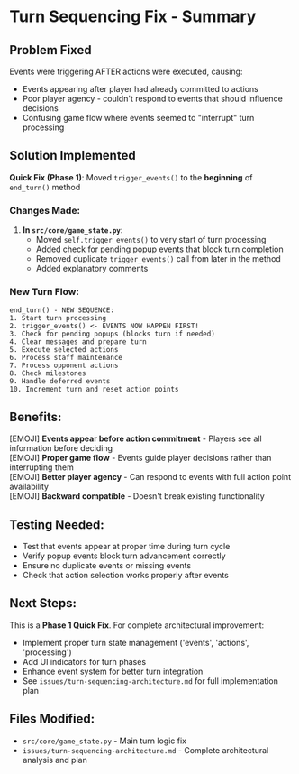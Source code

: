 # Turn Sequencing Fix - Summary

## Problem Fixed
Events were triggering AFTER actions were executed, causing:
- Events appearing after player had already committed to actions
- Poor player agency - couldn't respond to events that should influence decisions  
- Confusing game flow where events seemed to "interrupt" turn processing

## Solution Implemented  
**Quick Fix (Phase 1)**: Moved `trigger_events()` to the **beginning** of `end_turn()` method

### Changes Made:
1. **In `src/core/game_state.py`**:
   - Moved `self.trigger_events()` to very start of turn processing
   - Added check for pending popup events that block turn completion
   - Removed duplicate `trigger_events()` call from later in the method
   - Added explanatory comments

### New Turn Flow:
```
end_turn() - NEW SEQUENCE:
1. Start turn processing
2. trigger_events() <- EVENTS NOW HAPPEN FIRST!
3. Check for pending popups (blocks turn if needed)
4. Clear messages and prepare turn
5. Execute selected actions  
6. Process staff maintenance
7. Process opponent actions
8. Check milestones
9. Handle deferred events
10. Increment turn and reset action points
```

## Benefits:
[EMOJI] **Events appear before action commitment** - Players see all information before deciding  
[EMOJI] **Proper game flow** - Events guide player decisions rather than interrupting them  
[EMOJI] **Better player agency** - Can respond to events with full action point availability  
[EMOJI] **Backward compatible** - Doesn't break existing functionality  

## Testing Needed:
- Test that events appear at proper time during turn cycle
- Verify popup events block turn advancement correctly  
- Ensure no duplicate events or missing events
- Check that action selection works properly after events

## Next Steps:
This is a **Phase 1 Quick Fix**. For complete architectural improvement:
- Implement proper turn state management ('events', 'actions', 'processing')
- Add UI indicators for turn phases
- Enhance event system for better turn integration
- See `issues/turn-sequencing-architecture.md` for full implementation plan

## Files Modified:
- `src/core/game_state.py` - Main turn logic fix
- `issues/turn-sequencing-architecture.md` - Complete architectural analysis and plan
